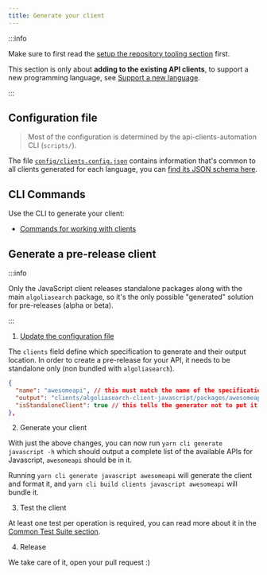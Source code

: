 ```yaml
---
title: Generate your client
---
```


:::info

Make sure to first read the [setup the repository tooling section](/docs/setup-repository) first.

This section is only about **adding to the existing API clients**, to support a new programming language, see [Support a new language](/docs/add-a-new-language).

:::

## Configuration file

> Most of the configuration is determined by the api-clients-automation CLI (`scripts/`).

The file [`config/clients.config.json`](https://github.com/algolia/api-clients-automation/blob/main/config/clients.config.json) contains information that's common to all clients generated for each language, you can [find its JSON schema here](https://github.com/algolia/api-clients-automation/blob/main/config/clients.schema.json).

## CLI Commands

Use the CLI to generate your client:

- [Commands for working with clients](/docs/CLI/generate-commands)

## Generate a pre-release client

:::info

Only the JavaScript client releases standalone packages along with the main `algoliasearch` package, so it's the only possible "generated" solution for pre-releases (alpha or beta).

:::

1. [Update the configuration file](https://github.com/algolia/api-clients-automation/blob/main/config/clients.config.json#L131)

The `clients` field define which specification to generate and their output location. In order to create a pre-release for your API, it needs to be standalone only (non bundled with `algoliasearch`).

```json
{
  "name": "awesomeapi", // this must match the name of the specification
  "output": "clients/algoliasearch-client-javascript/packages/awesomeapi", // make sure to keep everything in `clients/algoliasearch-client-javascript/packages/`
  "isStandaloneClient": true // this tells the generator not to put it in the `algoliasearch` bundle
},
```

2. Generate your client

With just the above changes, you can now run `yarn cli generate javascript -h` which should output a complete list of the available APIs for Javascript, `awesomeapi` should be in it.

Running `yarn cli generate javascript awesomeapi` will generate the client and format it, and `yarn cli build clients javascript awesomeapi` will bundle it.

3. Test the client

At least one test per operation is required, you can read more about it in the [Common Test Suite section](/docs/testing/common-test-suite.md).

4. Release

We take care of it, open your pull request :)

